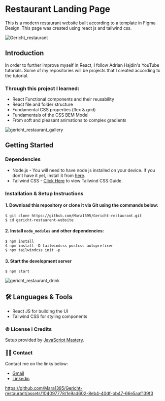 # Restaurant Landing Page

This is a modern restaurant website built according to a template in Figma Design. This page was created using react js and tailwind css. 

![Gericht_restaurant](https://github.com/Mara1395/Gericht-restaurant/assets/104097778/344af0ce-e927-4f0a-b27d-bd83a435df9e)



## Introduction

In order to further improve myself in React, I follow Adrian Hajdin's YouTube tutorials. Some of my repositories will be projects that I created according to the tutorial.

### Through this project I learned:
* React Functional components and their reusability
* React file and folder structure
* Fundamental CSS properties (flex & grid)
* Fundamentals of the CSS BEM Model
* From soft and pleasant animations to complex gradients 

![gericht_restaurant_gallery](https://github.com/Mara1395/Gericht-restaurant/assets/104097778/95a5b3b2-fecd-4627-bd49-404989d156da)



## Getting Started

### Dependencies
* Node.js - You will need to have node js installed on your device. If you don't have it yet, install it from [here](https://nodejs.org/en/).
* Tailwind CSS - [Click Here](https://tailwindcss.com/docs/guides/create-react-app) to view Tailwind CSS Guide.

### Installation & Setup Instructions

#### 1. Download this repository or clone it via Git using the commands below:

    $ git clone https://github.com/Mara1395/Gericht-restaurant.git
    $ cd gericht-restaurent-website
    
#### 2. Install `node_modules` and other dependencies:

    $ npm install
    $ npm install -D tailwindcss postcss autoprefixer
    $ npx tailwindcss init -p
    
#### 3. Start the development server

    $ npm start

![gericht_restaurant_drink](https://github.com/Mara1395/Gericht-restaurant/assets/104097778/93bd52c9-7893-4ffa-a293-a92eb66b7e70)

## 🛠 Languages & Tools
* React JS for building the UI
* Tailwind CSS for styling components


### ©️ License i Credits
Setup provided by [JavaScript Mastery](https://github.com/adrianhajdin/).

### ✍🏻 Contact
Contact me on the links below:
* <a href="mailto:jelcic.marija@gmail.com">Gmail</a>
* [Linkedin](https://www.linkedin.com/in/marija-jel%C4%8Di%C4%87-1b958a24a)




https://github.com/Mara1395/Gericht-restaurant/assets/104097778/1e9ad602-8eb4-40df-bb47-66e5aaf139f3








